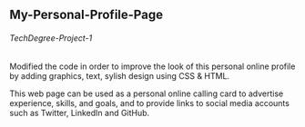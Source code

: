 ## My-Personal-Profile-Page
###### TechDegree-Project-1

Modified the code in order to improve the look of this personal online profile by adding graphics, text, sylish design using CSS & HTML.

This web page can be used as a personal online calling card to advertise experience, skills, and goals, and to provide links to social media accounts such as Twitter, LinkedIn and GitHub.
